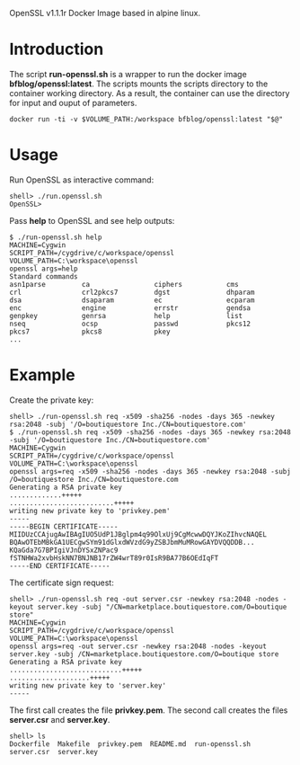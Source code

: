 OpenSSL v1.1.1r Docker Image based in alpine linux.

# Introduction
The script **run-openssl.sh** is a wrapper to run the docker image **bfblog/openssl:latest**. The scripts mounts the scripts directory to the container working directory. As a result, the container can use the directory for input and ouput of parameters.
```
docker run -ti -v $VOLUME_PATH:/workspace bfblog/openssl:latest "$@"
```
# Usage
Run OpenSSL as interactive command:
```
shell> ./run.openssl.sh
OpenSSL> 
```
Pass **help** to OpenSSL and see help outputs: 
```
$ ./run-openssl.sh help
MACHINE=Cygwin
SCRIPT_PATH=/cygdrive/c/workspace/openssl
VOLUME_PATH=C:\workspace\openssl
openssl args=help
Standard commands
asn1parse         ca                ciphers           cms
crl               crl2pkcs7         dgst              dhparam
dsa               dsaparam          ec                ecparam
enc               engine            errstr            gendsa
genpkey           genrsa            help              list
nseq              ocsp              passwd            pkcs12
pkcs7             pkcs8             pkey              
...
```
# Example
Create the private key:
```
shell> ./run-openssl.sh req -x509 -sha256 -nodes -days 365 -newkey rsa:2048 -subj '/O=boutiquestore Inc./CN=boutiquestore.com'
$ ./run-openssl.sh req -x509 -sha256 -nodes -days 365 -newkey rsa:2048 -subj '/O=boutiquestore Inc./CN=boutiquestore.com'
MACHINE=Cygwin
SCRIPT_PATH=/cygdrive/c/workspace/openssl
VOLUME_PATH=C:\workspace\openssl
openssl args=req -x509 -sha256 -nodes -days 365 -newkey rsa:2048 -subj /O=boutiquestore Inc./CN=boutiquestore.com
Generating a RSA private key
.............+++++
..........................+++++
writing new private key to 'privkey.pem'
-----
-----BEGIN CERTIFICATE-----
MIIDUzCCAjugAwIBAgIUO5UdP1JBglpm4q99OlxUj9CgMcwwDQYJKoZIhvcNAQEL
BQAwOTEbMBkGA1UECgwSYm91dGlxdWVzdG9yZSBJbmMuMRowGAYDVQQDDB...
KQaGda7G7BPIgiVJnDYSxZNPac9
fSTNHWa2xvbHskNN7BNJNB17rZW4wrT89r0IsR9BA77B6OEdIqFT
-----END CERTIFICATE-----
```
The certificate sign request:
```
shell> ./run-openssl.sh req -out server.csr -newkey rsa:2048 -nodes -keyout server.key -subj "/CN=marketplace.boutiquestore.com/O=boutique store"
MACHINE=Cygwin
SCRIPT_PATH=/cygdrive/c/workspace/openssl
VOLUME_PATH=C:\workspace\openssl
openssl args=req -out server.csr -newkey rsa:2048 -nodes -keyout server.key -subj /CN=marketplace.boutiquestore.com/O=boutique store
Generating a RSA private key
............................+++++
....................+++++
writing new private key to 'server.key'
-----
```
The first call creates the file **privkey.pem**. The second call creates the files **server.csr** and **server.key**.
```
shell> ls
Dockerfile  Makefile  privkey.pem  README.md  run-openssl.sh  server.csr  server.key
```